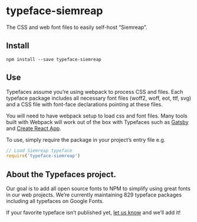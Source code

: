 
# typeface-siemreap

The CSS and web font files to easily self-host “Siemreap”.

## Install

`npm install --save typeface-siemreap`

## Use

Typefaces assume you’re using webpack to process CSS and files. Each typeface
package includes all necessary font files (woff2, woff, eot, ttf, svg) and
a CSS file with font-face declarations pointing at these files.

You will need to have webpack setup to load css and font files. Many tools built
with Webpack will work out of the box with Typefaces such as [Gatsby](https://github.com/gatsbyjs/gatsby)
and [Create React App](https://github.com/facebookincubator/create-react-app).

To use, simply require the package in your project’s entry file e.g.

```javascript
// Load Siemreap typeface
require('typeface-siemreap')
```

## About the Typefaces project.

Our goal is to add all open source fonts to NPM to simplify using great fonts in
our web projects. We’re currently maintaining 829 typeface packages
including all typefaces on Google Fonts.

If your favorite typeface isn’t published yet, [let us know](https://github.com/KyleAMathews/typefaces)
and we’ll add it!
